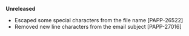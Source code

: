 **Unreleased**
* Escaped some special characters from the file name [PAPP-26522]
* Removed new line characters from the email subject [PAPP-27016]
